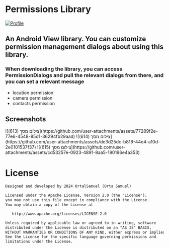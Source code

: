 # Permissions Library

<p align="left">
  <a href="https://github.com/OrtalSamuel"><img alt="Profile" src="https://badgen.net/badge/Github/OrtalSamuel/green?icon=github"/></a>
</p>

## An Android View library. You can customize permission management dialogs about using this library.

### When downloading the library, you can access PermissionDialogs and pull the relevant dialogs from there, and you can set a relevant message
- location permission 
- camera permission 
- contacts permission

 ## Screenshots
 <div>
   ![‏‏צילום מסך (613)](https://github.com/user-attachments/assets/77289f2e-77e6-4548-85d1-36294fb29aad)
   ![‏‏צילום מסך (614)](https://github.com/user-attachments/assets/de3d25dc-b818-44e4-a10d-2e0101537f37)
   ![‏‏צילום מסך (615)](https://github.com/user-attachments/assets/cd53257e-0923-4891-8aa5-190196e4a353)
</div>

# License
```xml
Designed and developed by 2024 OrtalSamuel (Orta Samuel)

Licensed under the Apache License, Version 2.0 (the "License");
you may not use this file except in compliance with the License.
You may obtain a copy of the License at

   http://www.apache.org/licenses/LICENSE-2.0

Unless required by applicable law or agreed to in writing, software
distributed under the License is distributed on an "AS IS" BASIS,
WITHOUT WARRANTIES OR CONDITIONS OF ANY KIND, either express or implied.
See the License for the specific language governing permissions and
limitations under the License.
```
